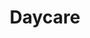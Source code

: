 ---
title: Daycare
longTitle: 'Daycare'
tags:
- gccommon
french:
- "[[Garderie]]"
usedFor:
- "[[Day care centers]]"
- "[[Day care centres]]"
- "[[Daycare centers]]"
- "[[Daycare centres]]"
---